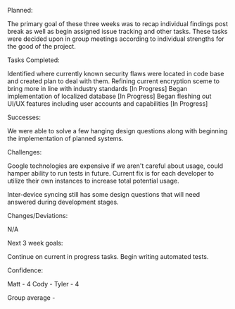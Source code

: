 Planned:

The primary goal of these three weeks was to recap individual findings post break as well as begin assigned issue tracking and other tasks. 
These tasks were decided upon in group meetings according to individual strengths for the good of the project.

Tasks Completed:

Identified where currently known security flaws were located in code base and created plan to deal with them.
Refining current encryption sceme to bring more in line with industry standards [In Progress]
Began implementation of localized database [In Progress]
Began fleshing out UI/UX features including user accounts and capabilities [In Progress]

Successes:

We were able to solve a few hanging design questions along with beginning the implementation of planned systems.

Challenges:

Google technologies are expensive if we aren't careful about usage, could hamper ability to run tests in future. Current fix is for each developer to utilize their own instances 
to increase total potential usage.

Inter-device syncing still has some design questions that will need answered during development stages.

Changes/Deviations:

N/A

Next 3 week goals:

Continue on current in progress tasks. 
Begin writing automated tests.

Confidence:

Matt - 4
Cody - 
Tyler - 4

Group average -





